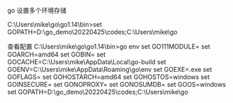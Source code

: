 go 设置多个环境存储

C:\Users\mike\go\go1.14\bin>set GOPATH=D:\go_demo\20220425\codes;C:\Users\mike\go

查看配置
C:\Users\mike\go\go1.14\bin>go env
set GO111MODULE=
set GOARCH=amd64
set GOBIN=
set GOCACHE=C:\Users\mike\AppData\Local\go-build
set GOENV=C:\Users\mike\AppData\Roaming\go\env
set GOEXE=.exe
set GOFLAGS=
set GOHOSTARCH=amd64
set GOHOSTOS=windows
set GOINSECURE=
set GONOPROXY=
set GONOSUMDB=
set GOOS=windows
set GOPATH=D:\go_demo\20220425\codes;C:\Users\mike\go
